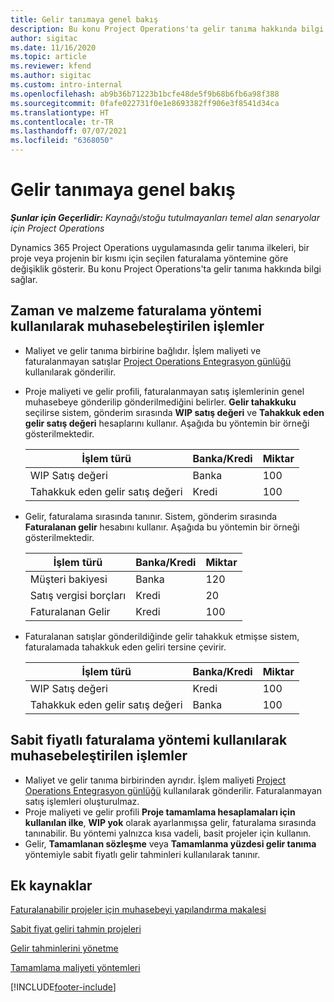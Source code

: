 ```yaml
---
title: Gelir tanımaya genel bakış
description: Bu konu Project Operations'ta gelir tanıma hakkında bilgi sağlar.
author: sigitac
ms.date: 11/16/2020
ms.topic: article
ms.reviewer: kfend
ms.author: sigitac
ms.custom: intro-internal
ms.openlocfilehash: ab9b36b71223b1bcfe48de5f9b68b6fb6a98f388
ms.sourcegitcommit: 0fafe022731f0e1e8693382ff906e3f8541d34ca
ms.translationtype: HT
ms.contentlocale: tr-TR
ms.lasthandoff: 07/07/2021
ms.locfileid: "6368050"
---
```

# <a name="revenue-recognition-overview"></a>Gelir tanımaya genel bakış

_**Şunlar için Geçerlidir:** Kaynağı/stoğu tutulmayanları temel alan senaryolar için Project Operations_

Dynamics 365 Project Operations uygulamasında gelir tanıma ilkeleri, bir proje veya projenin bir kısmı için seçilen faturalama yöntemine göre değişiklik gösterir. Bu konu Project Operations'ta gelir tanıma hakkında bilgi sağlar.

## <a name="transactions-accounted-using-time-and-material-billing-method"></a>Zaman ve malzeme faturalama yöntemi kullanılarak muhasebeleştirilen işlemler

- Maliyet ve gelir tanıma birbirine bağlıdır. İşlem maliyeti ve faturalanmayan satışlar [Project Operations Entegrasyon günlüğü](../project-accounting/project-operations-integration-journal.md) kullanılarak gönderilir.
- Proje maliyeti ve gelir profili, faturalanmayan satış işlemlerinin genel muhasebeye gönderilip gönderilmediğini belirler. **Gelir tahakkuku** seçilirse sistem, gönderim sırasında **WIP satış değeri** ve **Tahakkuk eden gelir satış değeri** hesaplarını kullanır. Aşağıda bu yöntemin bir örneği gösterilmektedir.  

  | İşlem türü | Banka/Kredi | Miktar |
  | --- | --- | --- |
  | WIP Satış değeri | Banka | 100 |
  | Tahakkuk eden gelir satış değeri | Kredi | 100 |

- Gelir, faturalama sırasında tanınır. Sistem, gönderim sırasında **Faturalanan gelir** hesabını kullanır. Aşağıda bu yöntemin bir örneği gösterilmektedir.  

  | İşlem türü | Banka/Kredi | Miktar |
  | --- | --- | --- |
  | Müşteri bakiyesi | Banka | 120 |
  | Satış vergisi borçları | Kredi | 20 |
  | Faturalanan Gelir | Kredi | 100 |

- Faturalanan satışlar gönderildiğinde gelir tahakkuk etmişse sistem, faturalamada tahakkuk eden geliri tersine çevirir.

  | İşlem türü | Banka/Kredi | Miktar |
  | --- | --- | --- |
  | WIP Satış değeri | Kredi | 100 |
  | Tahakkuk eden gelir satış değeri | Banka | 100 |

## <a name="transactions-accounted-using-the-fixed-price-billing-method"></a>Sabit fiyatlı faturalama yöntemi kullanılarak muhasebeleştirilen işlemler

- Maliyet ve gelir tanıma birbirinden ayrıdır. İşlem maliyeti [Project Operations Entegrasyon günlüğü](../project-accounting/project-operations-integration-journal.md) kullanılarak gönderilir. Faturalanmayan satış işlemleri oluşturulmaz.
- Proje maliyeti ve gelir profili **Proje tamamlama hesaplamaları için kullanılan ilke**, **WIP yok** olarak ayarlanmışsa gelir, faturalama sırasında tanınabilir. Bu yöntemi yalnızca kısa vadeli, basit projeler için kullanın.
- Gelir, **Tamamlanan sözleşme** veya **Tamamlanma yüzdesi gelir tanıma** yöntemiyle sabit fiyatlı gelir tahminleri kullanılarak tanınır.

## <a name="additional-resources"></a>Ek kaynaklar
[Faturalanabilir projeler için muhasebeyi yapılandırma makalesi](../project-accounting/configure-accounting-billable-projects.md)

[Sabit fiyat geliri tahmin projeleri](rev-rec-percentage-completion-method.md)

[Gelir tahminlerini yönetme](rev-rec-completed-contract-method.md)

[Tamamlama maliyeti yöntemleri](cost-complete-methods.md)


[!INCLUDE[footer-include](../includes/footer-banner.md)]